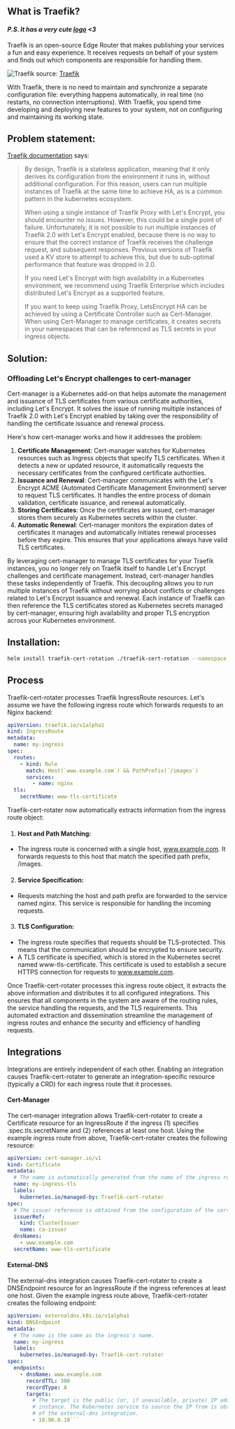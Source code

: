 ## What is Traefik?
#### *P.S. It has a very cute [logo](https://raw.githubusercontent.com/docker-library/docs/a6cc2c5f4bc6658168f2a0abbb0307acaefff80e/traefik/logo.png) <3*

Traefik is an open-source Edge Router that makes publishing your services a fun and easy experience. It receives requests on behalf of your system and finds out which components are responsible for handling them.

![Traefik](https://doc.traefik.io/traefik/assets/img/traefik-concepts-1.png)
source: [Traefik](https://doc.traefik.io/traefik)

With Traefik, there is no need to maintain and synchronize a separate configuration file: everything happens automatically, in real time (no restarts, no connection interruptions). With Traefik, you spend time developing and deploying new features to your system, not on configuring and maintaining its working state.

## Problem statement:

[Traefik documentation](https://doc.traefik.io/traefik/providers/kubernetes-ingress/#ingressclass) says:

> By design, Traefik is a stateless application, meaning that it only derives its configuration from the environment it runs in, without additional configuration. For this reason, users can run multiple instances of Traefik at the same time to achieve HA, as is a common pattern in the kubernetes ecosystem.
>
> When using a single instance of Traefik Proxy with Let's Encrypt, you should encounter no issues. However, this could be a single point of failure. Unfortunately, it is not possible to run multiple instances of Traefik 2.0 with Let's Encrypt enabled, because there is no way to ensure that the correct instance of Traefik receives the challenge request, and subsequent responses. Previous versions of Traefik used a KV store to attempt to achieve this, but due to sub-optimal performance that feature was dropped in 2.0.
>
> If you need Let's Encrypt with high availability in a Kubernetes environment, we recommend using Traefik Enterprise which includes distributed Let's Encrypt as a supported feature.
>
> If you want to keep using Traefik Proxy, LetsEncrypt HA can be achieved by using a Certificate Controller such as Cert-Manager. When using Cert-Manager to manage certificates, it creates secrets in your namespaces that can be referenced as TLS secrets in your ingress objects.

## Solution:

### Offloading Let's Encrypt challenges to cert-manager

Cert-manager is a Kubernetes add-on that helps automate the management and issuance of TLS certificates from various certificate authorities, including Let's Encrypt. It solves the issue of running multiple instances of Traefik 2.0 with Let's Encrypt enabled by taking over the responsibility of handling the certificate issuance and renewal process.

Here's how cert-manager works and how it addresses the problem:

1. **Certificate Management**: Cert-manager watches for Kubernetes resources such as Ingress objects that specify TLS certificates. When it detects a new or updated resource, it automatically requests the necessary certificates from the configured certificate authorities.
2. **Issuance and Renewal**: Cert-manager communicates with the Let's Encrypt ACME (Automated Certificate Management Environment) server to request TLS certificates. It handles the entire process of domain validation, certificate issuance, and renewal automatically.
3. **Storing Certificates**: Once the certificates are issued, cert-manager stores them securely as Kubernetes secrets within the cluster.
4. **Automatic Renewal**: Cert-manager monitors the expiration dates of certificates it manages and automatically initiates renewal processes before they expire. This ensures that your applications always have valid TLS certificates.

By leveraging cert-manager to manage TLS certificates for your Traefik instances, you no longer rely on Traefik itself to handle Let's Encrypt challenges and certificate management. Instead, cert-manager handles these tasks independently of Traefik. This decoupling allows you to run multiple instances of Traefik without worrying about conflicts or challenges related to Let's Encrypt issuance and renewal. Each instance of Traefik can then reference the TLS certificates stored as Kubernetes secrets managed by cert-manager, ensuring high availability and proper TLS encryption across your Kubernetes environment.

## Installation:
```bash
helm install traefik-cert-rotation ./traefik-cert-rotation --namespace traefik-cert-rotation --create-namespace
```

## Process
Traefik-cert-rotater processes Traefik IngressRoute resources. Let's assume we have the following ingress route which forwards requests to an Nginx backend:

```yaml
apiVersion: traefik.io/v1alpha1
kind: IngressRoute
metadata:
  name: my-ingress
spec:
  routes:
    - kind: Rule
      match: Host(`www.example.com`) && PathPrefix(`/images`)
      services:
        - name: nginx
  tls:
    secretName: www-tls-certificate
```
Traefik-cert-rotater now automatically extracts information from the ingress route object:

1. #### Host and Path Matching:

- The ingress route is concerned with a single host, www.example.com.
It forwards requests to this host that match the specified path prefix, /images.

2. #### Service Specification:

- Requests matching the host and path prefix are forwarded to the service named nginx. This service is responsible for handling the incoming requests.

3. #### TLS Configuration:

- The ingress route specifies that requests should be TLS-protected. This means that the communication should be encrypted to ensure security.
- A TLS certificate is specified, which is stored in the Kubernetes secret named www-tls-certificate. This certificate is used to establish a secure HTTPS connection for requests to www.example.com.

Once Traefik-cert-rotater processes this ingress route object, it extracts the above information and distributes it to all configured integrations. This ensures that all components in the system are aware of the routing rules, the service handling the requests, and the TLS requirements. This automated extraction and dissemination streamline the management of ingress routes and enhance the security and efficiency of handling requests.

## Integrations
Integrations are entirely independent of each other. Enabling an integration causes Traefik-cert-rotater to generate an integration-specific resource (typically a CRD) for each ingress route that it processes.

#### Cert-Manager
The cert-manager integration allows Traefik-cert-rotater to create a Certificate resource for an IngressRoute if the ingress (1) specifies .spec.tls.secretName and (2) references at least one host. Using the example ingress route from above, Traefik-cert-rotater creates the following resource:

```yaml
apiVersion: cert-manager.io/v1
kind: Certificate
metadata:
  # The name is automatically generated from the name of the ingress route.
  name: my-ingress-tls
  labels:
    kubernetes.io/managed-by: Traefik-cert-rotater
spec:
  # The issuer reference is obtained from the configuration of the cert-manager integration.
  issuerRef:
    kind: ClusterIssuer
    name: ca-issuer
  dnsNames:
    - www.example.com
  secretName: www-tls-certificate
  ```

#### External-DNS
The external-dns integration causes Traefik-cert-rotater to create a DNSEndpoint resource for an IngressRoute if the ingress references at least one host. Given the example ingress route above, Traefik-cert-rotater creates the following endpoint:

```yaml
apiVersion: externaldns.k8s.io/v1alpha1
kind: DNSEndpoint
metadata:
  # The name is the same as the ingress's name.
  name: my-ingress
  labels:
    kubernetes.io/managed-by: Traefik-cert-rotater
spec:
  endpoints:
    - dnsName: www.example.com
      recordTTL: 300
      recordType: A
      targets:
        # The target is the public (or, if unavailable, private) IP address of your Traefik
        # instance. The Kubernetes service to source the IP from is obtained from the configuration
        # of the external-dns integration.
        - 10.96.0.10```